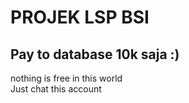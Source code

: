 <h1> PROJEK LSP BSI </h1>
<h2>  Pay to database 10k saja :)  </h2>
nothing is free in this world <br>
Just chat this account
